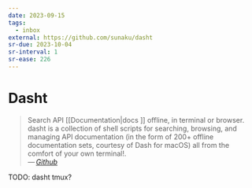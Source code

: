 ```yaml
---
date: 2023-09-15
tags:
  - inbox
external: https://github.com/sunaku/dasht
sr-due: 2023-10-04
sr-interval: 1
sr-ease: 226
---
```


# Dasht

> Search API [[Documentation|docs ]] offline, in terminal or browser. dasht is a
> collection of shell scripts for searching, browsing, and managing API
> documentation (in the form of 200+ offline documentation sets, courtesy of
> Dash for macOS) all from the comfort of your own terminal!.\
> — <cite>[Github](https://github.com/sunaku/dasht)</cite>

TODO: dasht tmux?
